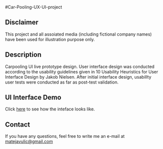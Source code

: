 #Car-Pooling-UX-UI-project

## Disclaimer
This project and all assoiated media (including fictional company names) have been used for illustration purpose only.

## Description
Carpooling UI live prototype design. User interface design was conducted according to the usability guidelines given in 10 Usability Heuristics for User Interface Design by Jakob Nielsen. After initial interface design, usabillty user tests were conducted as far as post-test validation.  

## UI Interface Demo
Click [here](https://vimeo.com/355581181) to see how the inteface looks like.

## Contact
If you have any questions, feel free to write me an e-mail at matejavulic@gmail.com
